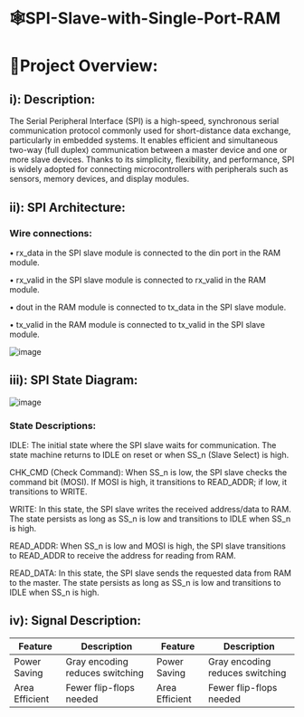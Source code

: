 # 🕸️SPI-Slave-with-Single-Port-RAM

# 📌Project Overview: 
##  i): Description: 
The Serial Peripheral Interface (SPI) is a high-speed, synchronous serial 
communication protocol commonly used for short-distance data exchange, 
particularly in embedded systems. It enables efficient and simultaneous two-way (full 
duplex) communication between a master device and one or more slave devices. 
Thanks to its simplicity, flexibility, and performance, SPI is widely adopted for 
connecting microcontrollers with peripherals such as sensors, memory devices, and 
display modules. 
## ii): SPI Architecture: 
### Wire connections: 
• rx_data in the SPI slave module is connected to the din port in the RAM module. 

• rx_valid in the SPI slave module is connected to rx_valid in the RAM module.

• dout in the RAM module is connected to tx_data in the SPI slave module. 

• tx_valid in the RAM module is connected to tx_valid in the SPI slave module.

![image](https://github.com/user-attachments/assets/8cad3e3e-252d-45bc-b5fa-a36bc2009a0a)

## iii): SPI State Diagram: 
![image](https://github.com/user-attachments/assets/6dc7f7e0-0793-4b1b-83db-6d60c802dcbc)
### State Descriptions:
IDLE: The initial state where the SPI slave waits for communication. The state machine returns to IDLE on reset or when SS_n (Slave Select) is high.

CHK_CMD (Check Command): When SS_n is low, the SPI slave checks the command bit (MOSI). If MOSI is high, it transitions to READ_ADDR; if low, it transitions to WRITE.

WRITE: In this state, the SPI slave writes the received address/data to RAM. The state persists as long as SS_n is low and transitions to IDLE when SS_n is high.

READ_ADDR: When SS_n is low and MOSI is high, the SPI slave transitions to READ_ADDR to receive the address for reading from RAM.

READ_DATA: In this state, the SPI slave sends the requested data from RAM to the master. The state persists as long as SS_n is low and transitions to IDLE when SS_n is high.

## iv): Signal Description:
| Feature        | Description                     | Feature        | Description                     |
|----------------|---------------------------------|----------------|---------------------------------|
| Power Saving   | Gray encoding reduces switching | Power Saving   | Gray encoding reduces switching |
| Area Efficient | Fewer flip-flops needed         | Area Efficient | Fewer flip-flops needed         |





